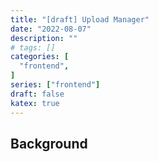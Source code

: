 ```yaml
---
title: "[draft] Upload Manager"
date: "2022-08-07"
description: ""
# tags: []
categories: [
  "frontend",
]
series: ["frontend"]
draft: false
katex: true
---
```


<!--more-->

## Background


